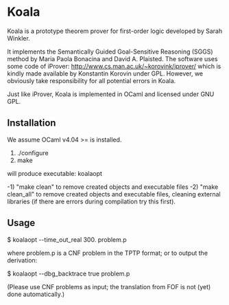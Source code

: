# Koala

Koala is a prototype theorem prover for first-order logic developed by Sarah Winkler.

It implements the Semantically Guided Goal-Sensitive Reasoning (SGGS) method
by Maria Paola Bonacina and David A. Plaisted.
The software uses some code of iProver:
http://www.cs.man.ac.uk/~korovink/iprover/
which is kindly made available by Konstantin Korovin under GPL.
However, we obviously take responsibility for all potential errors in Koala.

Just like iProver, Koala is implemented in OCaml and licensed under GNU GPL.

## Installation

We assume OCaml v4.04 >= is installed. 

1) ./configure
2) make 

will produce executable: koalaopt


-1) "make clean"     to remove created objects and executable files
-2) "make clean_all" to remove created objects and executable files, cleaning
   external libraries (if there are errors during compilation try this first).

## Usage 

$ koalaopt --time_out_real 300. problem.p
       
where problem.p is a CNF problem in the TPTP format; or to output the derivation:

$ koalaopt  --dbg_backtrace true problem.p

 (Please use CNF problems as input; the translation from FOF is not (yet) done
 automatically.)
